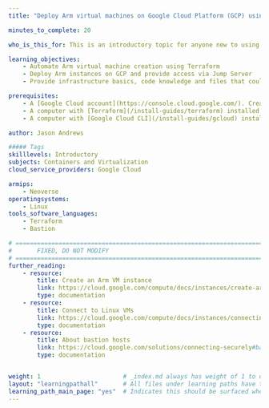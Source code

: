 ```yaml
---
title: "Deploy Arm virtual machines on Google Cloud Platform (GCP) using Terraform"

minutes_to_complete: 20

who_is_this_for: This is an introductory topic for anyone new to using Arm virtual machines in the Google Cloud Platform (GCP)

learning_objectives:
    - Automate Arm virtual machine creation using Terraform
    - Deploy Arm instances on GCP and provide access via Jump Server
    - Provide infrastructure basics, code knowledge and files that could help with future learning paths

prerequisites:
    - A [Google Cloud account](https://console.cloud.google.com/). Create an account if needed.
    - A computer with [Terraform](/install-guides/terraform) installed.
    - A computer with [Google Cloud CLI](/install-guides/gcloud) installed.

author: Jason Andrews

##### Tags
skilllevels: Introductory
subjects: Containers and Virtualization
cloud_service_providers: Google Cloud

armips:
    - Neoverse
operatingsystems:
    - Linux
tools_software_languages:
    - Terraform
    - Bastion

# ================================================================================
#       FIXED, DO NOT MODIFY
# ================================================================================
further_reading:
    - resource:
        title: Create an Arm VM instance
        link: https://cloud.google.com/compute/docs/instances/create-arm-vm-instance#startinstanceconsole
        type: documentation
    - resource:
        title: Connect to Linux VMs 
        link: https://cloud.google.com/compute/docs/instances/connecting-to-instance#console
        type: documentation
    - resource:
        title: About bastion hosts
        link: https://cloud.google.com/solutions/connecting-securely#bastion
        type: documentation


weight: 1                       # _index.md always has weight of 1 to order correctly
layout: "learningpathall"       # All files under learning paths have this same wrapper
learning_path_main_page: "yes"  # Indicates this should be surfaced when looking for related content. Only set for _index.md of learning path content.
---
```

